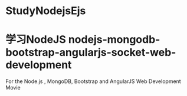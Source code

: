 # StudyNodejsEjs
学习NodeJS
nodejs-mongodb-bootstrap-angularjs-socket-web-development
========================================

For the Node.js , MongoDB, Bootstrap and AngularJS Web Development Movie
